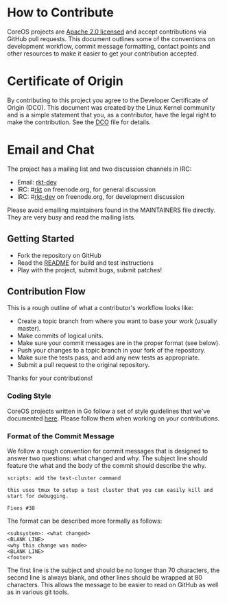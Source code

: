# How to Contribute

CoreOS projects are [Apache 2.0 licensed](LICENSE) and accept contributions via
GitHub pull requests.  This document outlines some of the conventions on
development workflow, commit message formatting, contact points and other
resources to make it easier to get your contribution accepted.

# Certificate of Origin

By contributing to this project you agree to the Developer Certificate of
Origin (DCO). This document was created by the Linux Kernel community and is a
simple statement that you, as a contributor, have the legal right to make the
contribution. See the [DCO](DCO) file for details.

# Email and Chat

The project has a mailing list and two discussion channels in IRC:
- Email: [rkt-dev](https://groups.google.com/forum/#!forum/rkt-dev)
- IRC: #[rkt](irc://irc.freenode.org:6667/#rkt) on freenode.org, for general discussion
- IRC: #[rkt-dev](irc://irc.freenode.org:6667/#rkt-dev) on freenode.org, for development discussion

Please avoid emailing maintainers found in the MAINTAINERS file directly. They
are very busy and read the mailing lists.

## Getting Started

- Fork the repository on GitHub
- Read the [README](README.md) for build and test instructions
- Play with the project, submit bugs, submit patches!

## Contribution Flow

This is a rough outline of what a contributor's workflow looks like:

- Create a topic branch from where you want to base your work (usually master).
- Make commits of logical units.
- Make sure your commit messages are in the proper format (see below).
- Push your changes to a topic branch in your fork of the repository.
- Make sure the tests pass, and add any new tests as appropriate.
- Submit a pull request to the original repository.

Thanks for your contributions!

### Coding Style

CoreOS projects written in Go follow a set of style guidelines that we've documented
[here](https://github.com/coreos/docs/tree/master/golang). Please follow them when
working on your contributions.

### Format of the Commit Message

We follow a rough convention for commit messages that is designed to answer two
questions: what changed and why. The subject line should feature the what and
the body of the commit should describe the why.

```
scripts: add the test-cluster command

this uses tmux to setup a test cluster that you can easily kill and
start for debugging.

Fixes #38
```

The format can be described more formally as follows:

```
<subsystem>: <what changed>
<BLANK LINE>
<why this change was made>
<BLANK LINE>
<footer>
```

The first line is the subject and should be no longer than 70 characters, the
second line is always blank, and other lines should be wrapped at 80 characters.
This allows the message to be easier to read on GitHub as well as in various
git tools.
